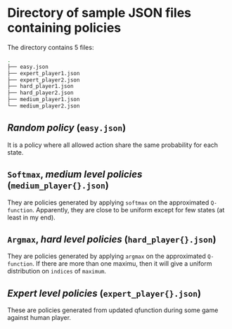 # **Directory of sample JSON files containing policies**

The directory contains 5 files:

```bash
.
├── easy.json
├── expert_player1.json
├── expert_player2.json
├── hard_player1.json
├── hard_player2.json
├── medium_player1.json
└── medium_player2.json
```

## *Random policy* (`easy.json`)

It is a policy where all allowed action share the same probability for each state.

## `Softmax`, *medium level policies* (`medium_player{}.json`)

They are policies generated by applying `softmax` on the approximated `Q-function`. Apparently, they are close to be uniform except for few states (at least in my end).

## `Argmax`, *hard level policies* (`hard_player{}.json`)

They are policies generated by applying `argmax` on the approximated `Q-function`. If there are more than one maximu, then it will give a uniform distribution on `indices` of `maximum`.

## *Expert level policies* (`expert_player{}.json`)

These are policies generated from updated qfunction during some game against human player.
